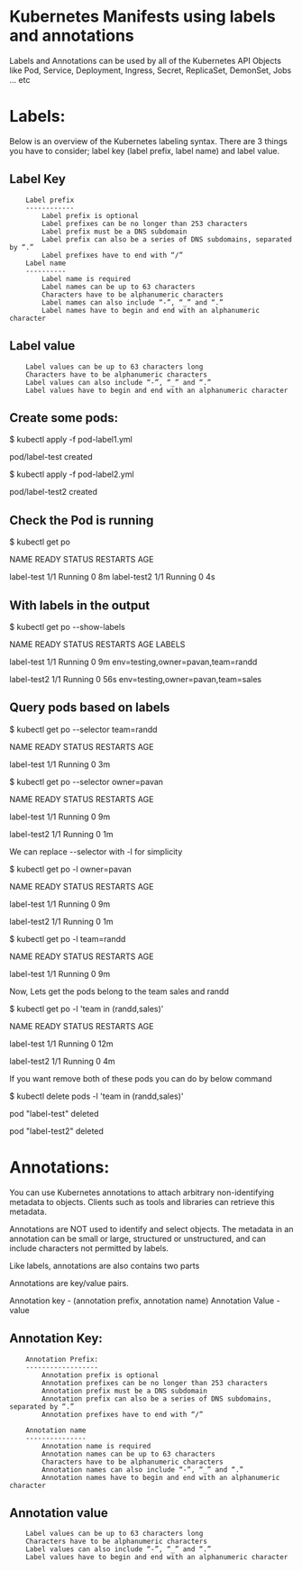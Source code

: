 # Kubernetes Manifests using labels and annotations

Labels and Annotations can be used by all of the Kubernetes API Objects like Pod, Service, Deployment, Ingress, Secret, ReplicaSet, DemonSet, Jobs ... etc

Labels:
======

Below is an overview of the Kubernetes labeling syntax. There are 3 things you have to consider; label key (label prefix, label name) and label value.


Label Key
---------
        Label prefix
        ------------
            Label prefix is optional
            Label prefixes can be no longer than 253 characters
            Label prefix must be a DNS subdomain
            Label prefix can also be a series of DNS subdomains, separated by “.”
            Label prefixes have to end with “/”
        Label name
        ----------
            Label name is required
            Label names can be up to 63 characters
            Characters have to be alphanumeric characters
            Label names can also include “-”, “_” and “.”
            Label names have to begin and end with an alphanumeric character

Label value
-----------
        Label values can be up to 63 characters long
        Characters have to be alphanumeric characters
        Label values can also include “-”, “_” and “.”
        Label values have to begin and end with an alphanumeric character

Create some pods:
----------------

$ kubectl apply -f pod-label1.yml 

pod/label-test created

$ kubectl apply -f pod-label2.yml 

pod/label-test2 created


Check the Pod is running
------------------------

$ kubectl get po

NAME          READY     STATUS    RESTARTS   AGE

label-test    1/1       Running   0          8m
label-test2   1/1       Running   0          4s


With labels in the output
-------------------------

$ kubectl get po --show-labels

NAME          READY     STATUS    RESTARTS   AGE       LABELS

label-test    1/1       Running   0          9m        env=testing,owner=pavan,team=randd

label-test2   1/1       Running   0          56s       env=testing,owner=pavan,team=sales


Query pods based on labels
--------------------------

$ kubectl get po --selector team=randd

NAME         READY     STATUS    RESTARTS   AGE

label-test   1/1       Running   0          3m

$ kubectl get po --selector owner=pavan

NAME          READY     STATUS    RESTARTS   AGE

label-test    1/1       Running   0          9m

label-test2   1/1       Running   0          1m

We can replace --selector with -l for simplicity

$ kubectl get po -l owner=pavan

NAME          READY     STATUS    RESTARTS   AGE

label-test    1/1       Running   0          9m

label-test2   1/1       Running   0          1m

$ kubectl get po -l team=randd

NAME         READY     STATUS    RESTARTS   AGE

label-test   1/1       Running   0          9m


Now, Lets get the pods belong to the team sales and randd

$ kubectl get po -l 'team in (randd,sales)'

NAME          READY     STATUS    RESTARTS   AGE

label-test    1/1       Running   0          12m

label-test2   1/1       Running   0          4m

If you want remove both of these pods you can do by below command

$ kubectl delete pods -l 'team in (randd,sales)'

pod "label-test" deleted

pod "label-test2" deleted



Annotations:
===========

You can use Kubernetes annotations to attach arbitrary non-identifying metadata to objects. Clients such as tools and libraries can retrieve this metadata.

Annotations are NOT used to identify and select objects. The metadata in an annotation can be small or large, structured or unstructured, and can include characters not permitted by labels.

Like labels, annotations are also contains two parts 


Annotations are key/value pairs. 

Annotation key - (annotation prefix, annotation name)
Annotation Value - value

Annotation Key:
--------------

        Annotation Prefix:
        ------------------
            Annotation prefix is optional
            Annotation prefixes can be no longer than 253 characters
            Annotation prefix must be a DNS subdomain
            Annotation prefix can also be a series of DNS subdomains, separated by “.”
            Annotation prefixes have to end with “/”

        Annotation name
        ---------------
            Annotation name is required
            Annotation names can be up to 63 characters
            Characters have to be alphanumeric characters
            Annotation names can also include “-”, “_” and “.”
            Annotation names have to begin and end with an alphanumeric character

Annotation value
----------------
        Label values can be up to 63 characters long
        Characters have to be alphanumeric characters
        Label values can also include “-”, “_” and “.”
        Label values have to begin and end with an alphanumeric character


